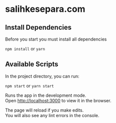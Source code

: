 # salihkesepara.com

## Install Dependencies

Before you start you must install all dependencies

`npm install` or `yarn`

## Available Scripts

In the project directory, you can run:

`npm start` or `yarn start`

Runs the app in the development mode.\
Open [http://localhost:3000](http://localhost:3000) to view it in the browser.

The page will reload if you make edits.\
You will also see any lint errors in the console.
